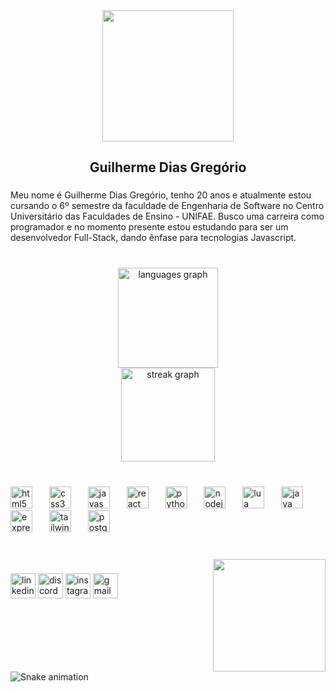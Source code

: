 <div align="center">
  <img height="210" src="https://drive.google.com/file/d/1hdBCFpJlhe3_h6MJ5HwrR0ApyMw-6FEe/view?usp=drive_link"  />
</div>

###

<h2 align="center">Guilherme Dias Gregório</h2>

###

<p align="left">Meu nome é Guilherme Dias Gregório, tenho 20 anos e atualmente estou cursando o 6º semestre da faculdade de Engenharia de Software no Centro Universitário das Faculdades de Ensino - UNIFAE. Busco uma carreira como programador e no momento presente estou estudando para ser um desenvolvedor Full-Stack, dando ênfase para tecnologias Javascript.</p>

###

<br clear="both">

<div align="center">
  <img src="https://github-readme-stats.vercel.app/api/top-langs?username=Guilherme0364&locale=en&hide_title=false&layout=compact&card_width=320&langs_count=7&theme=dark&hide_border=false&order=2" height="160" alt="languages graph" /> <br>
  <img src="https://streak-stats.demolab.com?user=Guilherme0364&locale=en&mode=daily&theme=dark&hide_border=false&border_radius=5&order=3" height="150" alt="streak graph"  />
</div>

###

<br clear="both">

<div align="left">
  <img src="https://cdn.jsdelivr.net/gh/devicons/devicon/icons/html5/html5-original.svg" height="35" alt="html5 logo"  />
  <img width="19" />
  <img src="https://cdn.jsdelivr.net/gh/devicons/devicon/icons/css3/css3-original.svg" height="35" alt="css3 logo"  />
  <img width="19" />
  <img src="https://cdn.jsdelivr.net/gh/devicons/devicon/icons/javascript/javascript-original.svg" height="35" alt="javascript logo"  />
  <img width="19" />
  <img src="https://cdn.jsdelivr.net/gh/devicons/devicon/icons/react/react-original.svg" height="35" alt="react logo"  />
  <img width="19" />
  <img src="https://cdn.jsdelivr.net/gh/devicons/devicon/icons/python/python-original.svg" height="35" alt="python logo"  />
  <img width="19" />
  <img src="https://cdn.jsdelivr.net/gh/devicons/devicon/icons/nodejs/nodejs-original.svg" height="35" alt="nodejs logo"  />
  <img width="19" />
  <img src="https://cdn.simpleicons.org/lua/2C2D72" height="35" alt="lua logo"  />
  <img width="19" />
  <img src="https://skillicons.dev/icons?i=java" height="35" alt="java logo"  />
  <img width="19" />
  <img src="https://skillicons.dev/icons?i=express" height="35" alt="express logo"  />
  <img width="19" />
  <img src="https://skillicons.dev/icons?i=tailwind" height="35" alt="tailwindcss logo"  />
  <img width="19" />
  <img src="https://skillicons.dev/icons?i=postgres" height="35" alt="postgresql logo"  />
</div>

###

<br clear="both">

<img align="right" height="180" src="https://github.com/Guilherme0364.png"  />

###

<div align="left">
  <img src="https://img.shields.io/static/v1?message=LinkedIn&logo=linkedin&label=&color=0077B5&logoColor=white&labelColor=&style=for-the-badge" height="40" alt="linkedin logo"  />
  <img src="https://img.shields.io/static/v1?message=Discord&logo=discord&label=&color=7289DA&logoColor=white&labelColor=&style=for-the-badge" height="40" alt="discord logo"  />
  <img src="https://img.shields.io/static/v1?message=Instagram&logo=instagram&label=&color=E4405F&logoColor=white&labelColor=&style=for-the-badge" height="40" alt="instagram logo"  />
  <img src="https://img.shields.io/static/v1?message=Gmail&logo=gmail&label=&color=D14836&logoColor=white&labelColor=&style=for-the-badge" height="40" alt="gmail logo"  />
</div>

###

<br clear="both">

<img src="https://raw.githubusercontent.com/Guilherme0364/Guilherme0364/output/snake.svg" alt="Snake animation" />

###
